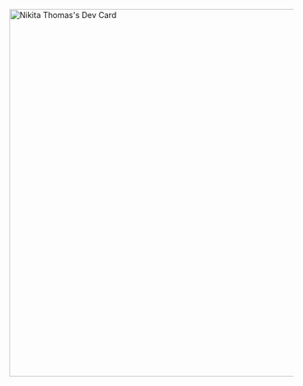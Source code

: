 <a href="https://app.daily.dev/tithonus"><img src="https://api.daily.dev/devcards/v2/k9EZ3Pz7jIctUFSoE9x0v.png?type=wide&r=sql" width="652" alt="Nikita Thomas's Dev Card"/></a>
